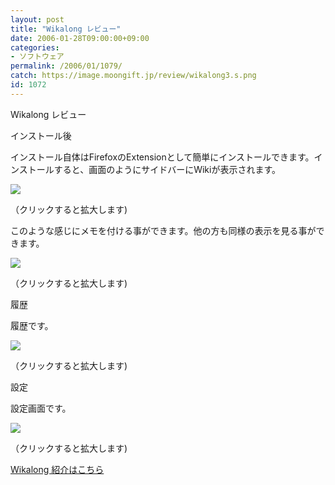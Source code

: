 ```yaml
---
layout: post
title: "Wikalong レビュー"
date: 2006-01-28T09:00:00+09:00
categories:
- ソフトウェア
permalink: /2006/01/1079/
catch: https://image.moongift.jp/review/wikalong3.s.png
id: 1072
---
```

Wikalong レビュー  
<!--more-->

インストール後

  

インストール自体はFirefoxのExtensionとして簡単にインストールできます。インストールすると、画面のようにサイドバーにWikiが表示されます。

  

[![](https://image.moongift.jp/review/wikalong1.s.png)](https://image.moongift.jp/review/wikalong1.png)  
  
（クリックすると拡大します)

  

このような感じにメモを付ける事ができます。他の方も同様の表示を見る事ができます。

  

[![](https://image.moongift.jp/review/wikalong2.s.png)](https://image.moongift.jp/review/wikalong2.png)  
  
（クリックすると拡大します)

  

履歴

  

履歴です。

  

[![](https://image.moongift.jp/review/wikalong3.s.png)](https://image.moongift.jp/review/wikalong3.png)  
  
（クリックすると拡大します)

  

設定

  

設定画面です。

  

[![](https://image.moongift.jp/review/wikalong4.s.png)](https://image.moongift.jp/review/wikalong4.png)  
  
（クリックすると拡大します)

  

[Wikalong 紹介はこちら](http://oss.moongift.jp/intro/i-1064.html)

